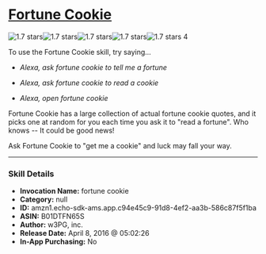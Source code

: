 # [Fortune Cookie](http://alexa.amazon.com/#skills/amzn1.echo-sdk-ams.app.c94e45c9-91d8-4ef2-aa3b-586c87f5f1ba)
![1.7 stars](../../images/ic_star_black_18dp_1x.png)![1.7 stars](../../images/ic_star_half_black_18dp_1x.png)![1.7 stars](../../images/ic_star_border_black_18dp_1x.png)![1.7 stars](../../images/ic_star_border_black_18dp_1x.png)![1.7 stars](../../images/ic_star_border_black_18dp_1x.png) 4

To use the Fortune Cookie skill, try saying...

* *Alexa, ask fortune cookie to tell me a fortune*

* *Alexa, ask fortune cookie to read a cookie*

* *Alexa, open fortune cookie*

Fortune Cookie has a large collection of actual fortune cookie quotes, and it picks one at random for you each time you ask it to "read a fortune".  Who knows -- It could be good news!

Ask Fortune Cookie to "get me a cookie" and luck may fall your way.

***

### Skill Details

* **Invocation Name:** fortune cookie
* **Category:** null
* **ID:** amzn1.echo-sdk-ams.app.c94e45c9-91d8-4ef2-aa3b-586c87f5f1ba
* **ASIN:** B01DTFN65S
* **Author:** w3PG, inc.
* **Release Date:** April 8, 2016 @ 05:02:26
* **In-App Purchasing:** No
